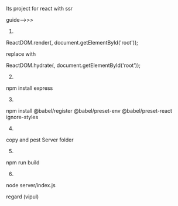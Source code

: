Its project for react with ssr

guide-->>>

1.
ReactDOM.render(<App />, document.getElementById('root'));

 replace with 
 
ReactDOM.hydrate(<App />, document.getElementById('root'));

2.
npm install express

3.
npm install @babel/register @babel/preset-env @babel/preset-react ignore-styles

4.
copy and pest Server folder

5.
npm run build

6.
node server/index.js


regard (vipul)
